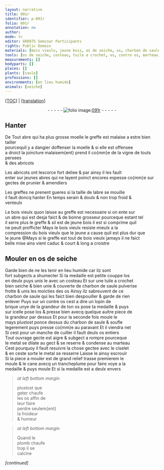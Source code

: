 ```yaml
---
layout: narrative
title: 091r
identifier: p-091r
folio: 091r
annotation: no
author:
mode: tc
editor: GR8975 Seminar Participants
rights: Public Domain
materials: [bois vieulx, jeune bois, os de seiche, os, charbon de saule pulverise, charbon de saule, brique, metal, plomb]
tools: [os de seiche, costeau, tuile a crochet, os, contre os, marteau, ciselet, moule, trancheplume]
measurements: []
bodyparts: []
places: []
plants: [saule]
professions: []
environments: [en lieu humide]
animals: [seiche]
---
```


<p><a href="{{ site.baseurl }}/diplomatic/">[TOC]</a> | <a href="{{ site.baseurl }}/texts/p-091r_tl/" target="_blank">[translation]</a></p><div class="folio" align="center">- - - - - <a href="http://gallica.bnf.fr/ark:/12148/btv1b10500001g/f187.image" target="_blank"><img src="https://cu-mkp.github.io/2017-workshop-edition/assets/photo-icon.png" alt="folio image: " style="display:inline-block; margin-bottom:-3px;"/>091r</a> - - - - - </div>  
  

## Hanter

 
De Tout abre qui ha plus grosse moelle <span class="add">le greffe</span> est malaise a <span class="del">estre</span> <span class="add">bien</span> tailler<br/> pourcequil y a dangier doffenser la moelle & si elle est offensee<br/> a droict la joincture malaisem{ent} prend il co{mm}e de la vigne de touts persees<br/> & des abricots
 
Les abricots ont lescorce fort deliee & par ainsy il les fault<br/> enter sur jeunes abres qui ne layent poinct encores espesse co{mm}e sur<br/> gectes de prunier & amendiers
 
Les greffes ne <span class="del"></span> prenent gueres si la taille de labre se mouille<br/> il fault doncq hanter En temps serain & doulx & non trop froid &<br/> venteulx
 
Le <span class="m">bois vieulx</span> quon laisse au greffe est necessaire si on ente sur<br/> un abre qui est desja faict & de bonne grosseur pourceque estant tel<br/> il serre plus le greffe & sil est de <span class="m">jeune bois</span> il est si comprime quil<br/> ne peult profficter Mays le <span class="m">bois vieulx</span> resiste mieulx a la<br/> compression du <span class="m">bois vieulx</span> <span class="del">que le jeune</span> a cause quil est plus dur que<br/> le jeune @Mays si le greffe est tout de <span class="m">bois vieulx</span> jamays il ne faict<br/> belle mise ains vient caduc & court & long a croistre

 
  

## Mouler en <span class="tl"><span class="m">os de <span class="al">seiche</span></span></span>

 
Garde bien de ne les tenir <span class="env">en lieu humide</span> car ilz sont<br/> fort subgects a shumecter Si ta medaille est petite couppe l<span class="m">os</span><br/> en deulx puys unis le avec un <span class="tl">costeau</span> Et sur une <span class="tl">tuile a crochet</span><br/> bien seiche & bien unie & couverte de <span class="m">charbon de <span class="pa">saule</span> pulverise</span><br/> frotte & unis les moicties des <span class="tl"><span class="m">os</span></span> Ainsy ilz sabreuvent de ce<br/> <span class="m">charbon de <span class="pa">saule</span></span> qui les faict bien despouiller & garde de rien<br/> enlever Puys sur un <span class="tl">contre os</span> cest a dire un lopin de<br/> <span class="m">brique</span> unye de la grandeur de ton <span class="tl"><span class="m">os</span></span> pose ta medaille & puys<br/> sur icelle pose l<span class="tl"><span class="m">os</span></span> & presse bien avecq quelque aultre piece de<br/> la grandeur par dessus Et pour la seconde fois moule le<br/> mays plustost ponce dessus du <span class="m">charbon de <span class="pa">saule</span></span> & soufle<br/> legerement puys presse co{mm}e au paravant Et il viendra net<br/> Si cest pour un manche de cuiller il fault deulx <span class="tl"><span class="m">os</span></span> entiers<br/> Tout ouvrage gecte est aigre & subgect a rompre pourceque<br/> le <span class="m">metal</span> se dilate au gect & se reserre & condense au <span class="tl">marteau</span><br/> Cest pourquoy il fault resuivre la chose gectee avec le <span class="tl">ciselet</span><br/> & en ceste sorte le <span class="m">metal</span> se resserre Laisse le ainsy escrouir<br/> Si la piece a mouler est de grand relief trasse premierem le<br/> <span class="tl">moule</span> & le cane avecq un <span class="tl">trancheplume</span> pour faire voye a la<br/> medaille & puys moule Et si la medaille est a deulx envers
 
> *at left bottom margin*
> 
> 
>  plustost que<br/> geter chaufe<br/> les <span class="tl"><span class="m">os</span></span> affin de<br/> leur faire<br/> perdre seulem{ent}<br/> la froideur<br/> & humeur
 
> *at left bottom margin*
> 
> 
>  Quand le<br/> <span class="m">plomb</span> chaufe<br/> trop il se<br/> calcine
 
*[continued]*
 
